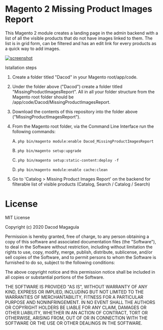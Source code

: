 # Magento 2 Missing Product Images Report

This Magento 2 module creates a landing page in the admin backend with a list of all the visible products that do not have images linked to them. The list is in grid form, can be filtered and has an edit link for every products as a quick way to add images.


<a href="https://ibb.co/wyLrdcg"><img src="https://i.ibb.co/H72pKh4/screenshot.png" alt="screenshot" border="0"></a>



Istallation steps

1. Create a folder titled "Dacod" in your Magento root/app/code.

2. Under the folder above ("Dacod") create a folder titled "MissingProductImagesReport". All in all your folder structure from the Magento root folder should be /app/code/Dacod/MissingProductImagesReport.

3. Download the contents of this repository into the folder above ("MissingProductImagesReport").

4. From the Magento root folder, via the Command Line Interface run the following commands:


	A. `php bin/magento module:enable Dacod_MissingProductImagesReport`

	B. `php bin/magento setup:upgrade`

	C. `php bin/magento setup:static-content:deploy -f`

	D. `php bin/magento module:enable cache:clean`

5. Go to 'Catalog > Missing Product Images Report' on the backend for filterable list of visible products (Catalog, Search / Catalog / Search)


# License


MIT License

Copyright (c) 2020 Dacod Magagula

Permission is hereby granted, free of charge, to any person obtaining a copy
of this software and associated documentation files (the "Software"), to deal
in the Software without restriction, including without limitation the rights
to use, copy, modify, merge, publish, distribute, sublicense, and/or sell
copies of the Software, and to permit persons to whom the Software is
furnished to do so, subject to the following conditions:

The above copyright notice and this permission notice shall be included in all
copies or substantial portions of the Software.

THE SOFTWARE IS PROVIDED "AS IS", WITHOUT WARRANTY OF ANY KIND, EXPRESS OR
IMPLIED, INCLUDING BUT NOT LIMITED TO THE WARRANTIES OF MERCHANTABILITY,
FITNESS FOR A PARTICULAR PURPOSE AND NONINFRINGEMENT. IN NO EVENT SHALL THE
AUTHORS OR COPYRIGHT HOLDERS BE LIABLE FOR ANY CLAIM, DAMAGES OR OTHER
LIABILITY, WHETHER IN AN ACTION OF CONTRACT, TORT OR OTHERWISE, ARISING FROM,
OUT OF OR IN CONNECTION WITH THE SOFTWARE OR THE USE OR OTHER DEALINGS IN THE
SOFTWARE.
